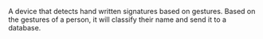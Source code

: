 A device that detects hand written signatures based on gestures. Based on the gestures of a person, it will classify their name and send it to a database.
